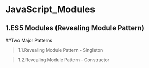 JavaScript_Modules
==================

1.ES5 Modules (Revealing Module Pattern)
----------------------------------------

##Two Major Patterns

 > 1.1.Revealing Module Pattern - Singleton  
      
 > 1.2.Revealing Module Pattern - Constructor  

 
 
	

